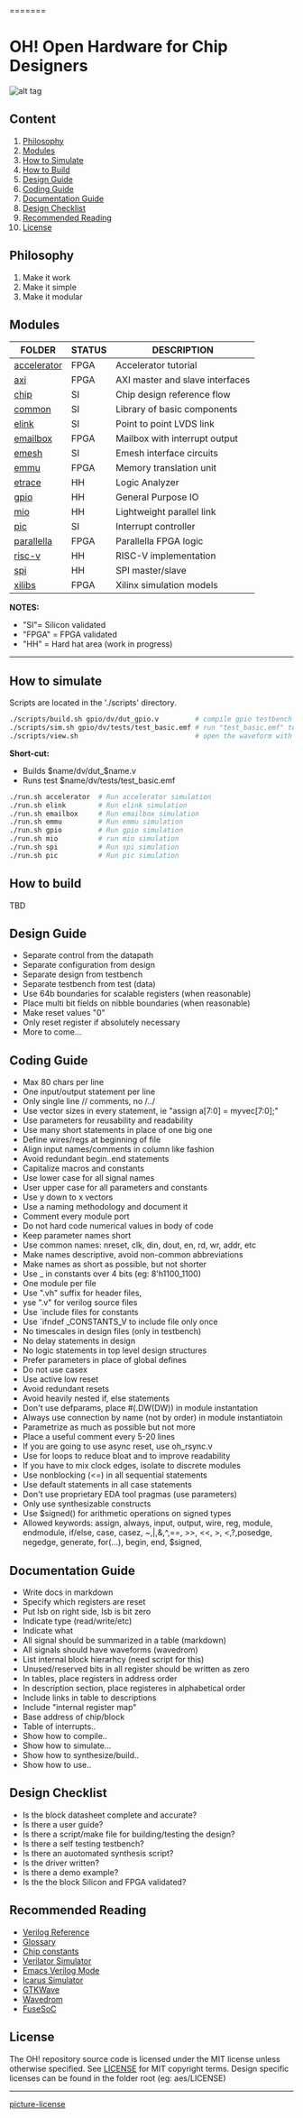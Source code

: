 =======
# OH! Open Hardware for Chip Designers

![alt tag](docs/lego.jpg)

## Content

1. [Philosophy](#philosophy)
2. [Modules](#modules)
3. [How to Simulate](#how-to-simulate)
5. [How to Build](#how-to-build)
4. [Design Guide](#design-guide)
5. [Coding Guide](#coding-guide)
6. [Documentation Guide](#documentation-guide)
7. [Design Checklist](#design-checklist)
7. [Recommended Reading](#recommended-reading)
8. [License](#license)

## Philosophy

1. Make it work
2. Make it simple
3. Make it modular

## Modules

| FOLDER                                 | STATUS| DESCRIPTION                    |
|----------------------------------------|-------|--------------------------------|
|[accelerator](src/accelerator/README.md)| FPGA  | Accelerator tutorial           |
|[axi](src/axi/README.md)                | FPGA  | AXI master and slave interfaces|
|[chip](src/chip/README.md)              | SI    | Chip design reference flow     |
|[common](src/common/README.md)          | SI    | Library of basic components    |
|[elink](src/elink/README.md)            | SI    | Point to point LVDS link       |
|[emailbox](src/emailbox/README.md)      | FPGA  | Mailbox with interrupt output  |
|[emesh](src/emesh/README.md)            | SI    | Emesh interface circuits       |
|[emmu](src/emmu/README.md)              | FPGA  | Memory translation unit        |
|[etrace](src/etrace/README.md)          | HH    | Logic Analyzer                 |
|[gpio](src/gpio/README.md)              | HH    | General Purpose IO             |
|[mio](src/mio/README.md)                | HH    | Lightweight parallel link      |
|[pic](src/pic/README.md)                | SI    | Interrupt controller           |
|[parallella](src/parallella/README.md)  | FPGA  | Parallella FPGA logic          |
|[risc-v](src/risc-v/README.md)          | HH    | RISC-V implementation          |
|[spi](src/spi/README.md)                | HH    | SPI master/slave               |
|[xilibs](src/xilibs/README.md)          | FPGA  | Xilinx simulation models       |

**NOTES:**
* "SI"= Silicon validated
* "FPGA" =  FPGA validated
* "HH" =  Hard hat area (work in progress)

----

## How to simulate

Scripts are located in the './scripts' directory.

```sh
./scripts/build.sh gpio/dv/dut_gpio.v         # compile gpio testbench (example)
./scripts/sim.sh gpio/dv/tests/test_basic.emf # run "test_basic.emf" test
./scripts/view.sh                             # open the waveform with gtkwave
```

**Short-cut:**

* Builds $name/dv/dut_$name.v
* Runs test $name/dv/tests/test_basic.emf

```sh
./run.sh accelerator  # Run accelerator simulation
./run.sh elink        # Run elink simulation
./run.sh emailbox     # Run emailbox simulation
./run.sh emmu         # Run emmu simulation
./run.sh gpio         # Run gpio simulation
./run.sh mio          # run mio simulation
./run.sh spi          # Run spi simulation
./run.sh pic          # Run pic simulation
```

## How to build

TBD

## Design Guide

* Separate control from the datapath
* Separate configuration from design
* Separate design from testbench
* Separate testbench from test (data)
* Use 64b boundaries for scalable registers (when reasonable)
* Place multi bit fields on nibble boundaries (when reasonable)
* Make reset values "0"
* Only reset register if absolutely necessary
* More to come...

## Coding Guide

* Max 80 chars per line
* One input/output statement per line
* Only single line // comments, no /*..*/
* Use vector sizes in every statement, ie "assign a[7:0] = myvec[7:0];"
* Use parameters for reusability and readability
* Use many short statements in place of one big one
* Define wires/regs at beginning of file
* Align input names/comments in column like fashion
* Avoid redundant begin..end statements
* Capitalize macros and constants
* Use lower case for all signal names
* User upper case for all parameters and constants
* Use y down to x vectors
* Use a naming methodology and document it
* Comment every module port
* Do not hard code numerical values in body of code
* Keep parameter names short
* Use common names: nreset, clk, din, dout, en, rd, wr, addr, etc
* Make names descriptive, avoid non-common abbreviations 
* Make names as short as possible, but not shorter
* Use _ in constants over 4 bits (eg: 8'h1100_1100)
* One module per file
* Use ".vh" suffix for header files,
* yse ".v" for verilog source files
* Use `include files for constants
* Use `ifndef _CONSTANTS_V to include file only once
* No timescales in design files (only in testbench)
* No delay statements in design
* No logic statements in top level design structures
* Prefer parameters in place of global defines
* Do not use casex
* Use active low reset
* Avoid redundant resets
* Avoid heavily nested if, else statements
* Don't use defparams, place #(.DW(DW)) in module instantation
* Always use connection by name (not by order) in module instantiatoin
* Parametrize as much as possible but not more
* Place a useful comment every 5-20 lines
* If you are going to use async reset, use oh_rsync.v
* Use for loops to reduce bloat and to improve readability
* If you have to mix clock edges, isolate to discrete modules
* Use nonblocking (<=) in all sequential statements
* Use default statements in all case statements
* Don't use proprietary EDA tool pragmas (use parameters)
* Only use synthesizable constructs
* Use $signed() for arithmetic operations on signed types
* Allowed keywords: assign, always, input, output, wire, reg, module, endmodule, if/else, case, casez, ~,|,&,^,==, >>, <<, >, <,?,posedge, negedge, generate, for(...), begin, end, $signed,


## Documentation Guide

* Write docs in markdown
* Specify which registers are reset
* Put lsb on right side, lsb is bit zero
* Indicate type (read/write/etc)
* Indicate what 
* All signal should be summarized in a table (markdown)
* All signals should have waveforms (wavedrom)
* List internal block hierarhcy (need script for this)
* Unused/reserved bits in all register should be written as zero
* In tables, place registers in address order
* In description section, place registeres in alphabetical order
* Include links in table to descriptions
* Include "internal register map" 
* Base address of chip/block
* Table of interrupts..
* Show how to compile..
* Show how to simulate...
* Show how to synthesize/build..
* Show how to use..

## Design Checklist

* Is the block datasheet complete and accurate?
* Is there a user guide?
* Is there a script/make file for building/testing the design?
* Is there a self testing testbench?
* Is there an auotomated synthesis script?
* Is the driver written?
* Is there a demo example?
* Is the the block Silicon and FPGA validated?

## Recommended Reading

* [Verilog Reference](docs/verilog_reference.md)
* [Glossary](docs/chip_glossary.md)
* [Chip constants](docs/chip_constants.md)
* [Verilator Simulator](http://www.veripool.org/wiki/verilator)
* [Emacs Verilog Mode](http://www.veripool.org/wiki/verilog-mode)
* [Icarus Simulator](http://iverilog.icarus.com)
* [GTKWave](http://gtkwave.sourceforge.net)
* [Wavedrom](http://wavedrom.com/editor.html)
* [FuseSoC](https://github.com/olofk/fusesoc)

## License
The OH! repository source code is licensed under the MIT license unless otherwise specified. See [LICENSE](LICENSE) for MIT copyright terms. Design specific licenses can be found in the folder root (eg: aes/LICENSE) 

----

[picture-license](https://commons.wikimedia.org/wiki/File:Lego_Color_Bricks.jpg)


